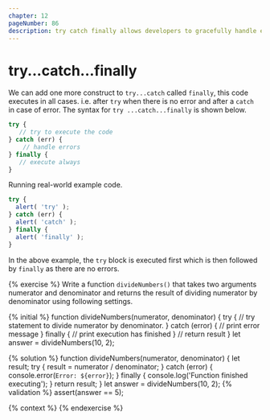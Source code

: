 ```yaml
---
chapter: 12
pageNumber: 86
description: try catch finally allows developers to gracefully handle exceptions (errors) that may occur during the execution of a code block and ensure that certain cleanup actions are always executed, regardless of whether an exception was thrown or not.
---
```

# try...catch...finally

We can add one more construct to `try...catch` called `finally`, this code executes in all cases. i.e. after `try` when there is no error and after a `catch` in case of error. The syntax for `try ...catch...finally` is shown below.

```javascript
try {
   // try to execute the code
} catch (err) {
    // handle errors 
} finally {
   // execute always
}
```

Running real-world example code.

```javascript
try {
  alert( 'try' );
} catch (err) {
  alert( 'catch' );
} finally {
  alert( 'finally' );
}
```

In the above example, the `try` block is executed first which is then followed by `finally` as there are no errors.

{% exercise %}
Write a function `divideNumbers()` that takes two arguments numerator and denominator and returns the result of dividing numerator by denominator using following settings.

{% initial %}
function divideNumbers(numerator, denominator) {
    try {
      // try statement to divide numerator by denominator.
    } catch (error) {
      // print error message
    } finally {
      // print execution has finished
    }
   // return result
  }
  let answer = divideNumbers(10, 2);

{% solution %}
function divideNumbers(numerator, denominator) {
  let result;
    try {
      result = numerator / denominator;
    } catch (error) {
      console.error(`Error: ${error}`);
    } finally {
      console.log('Function finished executing');
    }
    return result;
  }
let answer = divideNumbers(10, 2);
{% validation %}
assert(answer == 5);

{% context %}
{% endexercise %}
